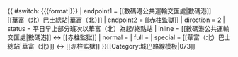 {{ #switch: {{{format|}}}
  | endpoint1 = [[數碼港公共運輸交匯處|數碼港]]<br>[[華富（北）巴士總站|華富（北）]]
  | endpoint2 = [[赤柱監獄]]
  | direction = 2
  | status = 平日早上部分班次以華富（北）為起/終點站
  | inline = [[數碼港公共運輸交匯處|數碼港]] ↔ [[赤柱監獄]]
  | normal = 
  | full =
  | special = [[華富（北）巴士總站|華富（北）]] ↔ [[赤柱監獄]]
}}<noinclude>[[Category:城巴路線模板|073]]</noinclude>